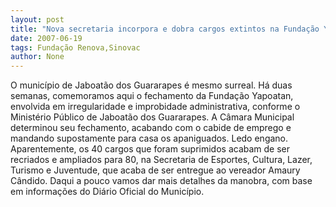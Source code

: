```yaml
---
layout: post
title: "Nova secretaria incorpora e dobra cargos extintos na Fundação Yapoatan"
date: 2007-06-19
tags: Fundação Renova,Sinovac
author: None
---
```

O munic&iacute;pio de Jaboat&atilde;o dos Guararapes &eacute; mesmo surreal.
H&aacute; duas semanas, comemoramos aqui o fechamento da Funda&ccedil;&atilde;o Yapoatan, envolvida em irregularidade e improbidade administrativa, conforme o Minist&eacute;rio P&uacute;blico de Jaboat&atilde;o dos Guararapes.
A C&acirc;mara Municipal determinou seu fechamento, acabando com o cabide de emprego e mandando supostamente para casa os apaniguados. Ledo engano.
Aparentemente, os 40 cargos que foram suprimidos acabam de ser recriados e ampliados para 80, na Secretaria de Esportes, Cultura, Lazer, Turismo e Juventude, que acaba de ser entregue ao vereador Amaury C&acirc;ndido.
Daqui a pouco vamos dar mais detalhes da manobra, com base em informa&ccedil;&otilde;es do Di&aacute;rio Oficial do Munic&iacute;pio. 